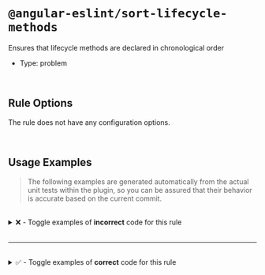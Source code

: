<!--

  DO NOT EDIT.

  This markdown file was autogenerated using a mixture of the following files as the source of truth for its data:
  - ../../src/rules/sort-lifecycle-methods.ts
  - ../../tests/rules/sort-lifecycle-methods/cases.ts

  In order to update this file, it is therefore those files which need to be updated, as well as potentially the generator script:
  - ../../../../tools/scripts/generate-rule-docs.ts

-->

<br>

# `@angular-eslint/sort-lifecycle-methods`

Ensures that lifecycle methods are declared in chronological order

- Type: problem

<br>

## Rule Options

The rule does not have any configuration options.

<br>

## Usage Examples

> The following examples are generated automatically from the actual unit tests within the plugin, so you can be assured that their behavior is accurate based on the current commit.

<br>

<details>
<summary>❌ - Toggle examples of <strong>incorrect</strong> code for this rule</summary>

<br>

#### Default Config

```json
{
  "rules": {
    "@angular-eslint/sort-lifecycle-methods": [
      "error"
    ]
  }
}
```

<br>

#### ❌ Invalid Code

```ts
@Component()
class Test {
  ngOnInit(): void {}
  ngOnChanges(): void {}
  ~~~~~~~~~~~
  ngDoCheck(): void {}
  ngAfterContentInit(): void {}
  ngAfterContentChecked(): void {}
  ngAfterViewInit(): void {}
  ngAfterViewChecked(): void {}
  ngOnDestroy(): void {}
  doSomething(): void {}
}
```

<br>

---

<br>

#### Default Config

```json
{
  "rules": {
    "@angular-eslint/sort-lifecycle-methods": [
      "error"
    ]
  }
}
```

<br>

#### ❌ Invalid Code

```ts
@Component()
class Test {
  ngOnChanges(): void {}
  ngOnInit(): void {}
  ngAfterContentInit(): void {}
  ngAfterContentChecked(): void {}
  ngOnDestroy(): void {}
  ngAfterViewChecked(): void {}
  ~~~~~~~~~~~~~~~~~~
  doSomething(): void {}
}
```

<br>

---

<br>

#### Default Config

```json
{
  "rules": {
    "@angular-eslint/sort-lifecycle-methods": [
      "error"
    ]
  }
}
```

<br>

#### ❌ Invalid Code

```ts
@Component()
class Test {
  ngDoCheck(): void {}
  ngAfterContentInit(): void {}
  ngOnDestroy(): void {}
  ngAfterContentChecked(): void {}
  ~~~~~~~~~~~~~~~~~~~~~
  ngAfterViewChecked(): void {}
  doSomething(): void {}
  doSomethingElse(): void {}
}
```

<br>

---

<br>

#### Default Config

```json
{
  "rules": {
    "@angular-eslint/sort-lifecycle-methods": [
      "error"
    ]
  }
}
```

<br>

#### ❌ Invalid Code

```ts
@Component()
class Test {
  ngOnInit(): void {}
  ngOnChanges(): void {}
  ~~~~~~~~~~~
 }
```

<br>

---

<br>

#### Default Config

```json
{
  "rules": {
    "@angular-eslint/sort-lifecycle-methods": [
      "error"
    ]
  }
}
```

<br>

#### ❌ Invalid Code

```ts
@Component()
class Test {
  doSomething(): void {}
  ~~~~~~~~~~~
  ngOnInit(): void {}
 }
```

<br>

---

<br>

#### Default Config

```json
{
  "rules": {
    "@angular-eslint/sort-lifecycle-methods": [
      "error"
    ]
  }
}
```

<br>

#### ❌ Invalid Code

```ts
@Component()
class Test {
  ngOnChanges(): void {}
  ngOnInit(): void {}
  doSomething(): void {}
  ~~~~~~~~~~~
  ngDoCheck(): void {}
  ngAfterContentInit(): void {}
  ngAfterContentChecked(): void {}
  ngAfterViewInit(): void {}
  ngAfterViewChecked(): void {}
  ngOnDestroy(): void {}
  doSomethingElse(): void {}
}
```

<br>

---

<br>

#### Default Config

```json
{
  "rules": {
    "@angular-eslint/sort-lifecycle-methods": [
      "error"
    ]
  }
}
```

<br>

#### ❌ Invalid Code

```ts
@Component()
class Test {
  ngOnChanges(): void {}
  ngOnInit(): void {}
  ngDoCheck(): void {}
  ngAfterContentInit(): void {}
  ngAfterContentChecked(): void {}
  ngAfterViewInit(): void {}
  ngAfterViewChecked(): void {}
  ngOnDestroy(): void {}
  ~~~~~~~~~~~
  constructor() {}
  doSomethingElse(): void {}
}
```

</details>

<br>

---

<br>

<details>
<summary>✅ - Toggle examples of <strong>correct</strong> code for this rule</summary>

<br>

#### Default Config

```json
{
  "rules": {
    "@angular-eslint/sort-lifecycle-methods": [
      "error"
    ]
  }
}
```

<br>

#### ✅ Valid Code

```ts
@Component()
class Test {
  ngOnChanges(): void {}
  ngOnInit(): void {}
  ngDoCheck(): void {}
  ngAfterContentInit(): void {}
  ngAfterContentChecked(): void {}
  ngAfterViewInit(): void {}
  ngAfterViewChecked(): void {}
  ngOnDestroy(): void {}
  doSomething(): void {}
}

@Component()
class Test {
  ngOnChanges(): void {}
  ngOnInit(): void {}
  ngAfterContentInit(): void {}
  ngAfterContentChecked(): void {}
  ngAfterViewChecked(): void {}
  ngOnDestroy(): void {}
}

@Component()
class Test {
  constructor() {}
  ngOnChanges(): void {}
  ngOnInit(): void {}
  ngAfterContentInit(): void {}
  ngAfterContentChecked(): void {}
  ngAfterViewChecked(): void {}
  ngOnDestroy(): void {}
}

@Component()
class Test {
  ngDoCheck(): void {}
  ngAfterContentInit(): void {}
  ngAfterContentChecked(): void {}
  ngAfterViewChecked(): void {}
  doSomething(): void {}
  doSomethingElse(): void {}
  doSomethingElseAgain(): void {}
}

@Component()
class Test {
  ngOnInit(): void {}
}

@Component()
class Test {
}
```

</details>

<br>
